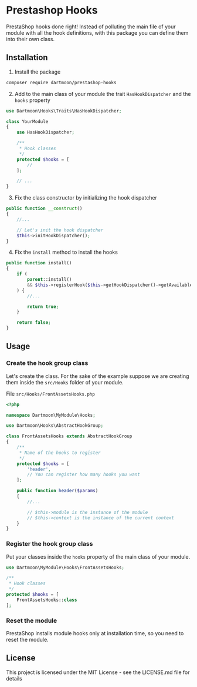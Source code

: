 # Prestashop Hooks
PrestaShop hooks done right! Instead of polluting the main file of your module with all the hook definitions, with this package you can define them into their own class.

## Installation

1. Install the package
```bash
composer require dartmoon/prestashop-hooks
```

2. Add to the main class of your module the trait `HasHookDispatcher` and the `hooks` property

```php
use Dartmoon\Hooks\Traits\HasHookDispatcher;

class YourModule
{
    use HasHookDispatcher;

    /**
     * Hook classes
     */
    protected $hooks = [
        //
    ];

    // ...
}
```

3. Fix the class constructor by initializing the hook dispatcher

```php
public function __construct()
{
    //...

    // Let's init the hook dispatcher
    $this->initHookDispatcher();
}
```

4. Fix the `install` method to install the hooks

```php
public function install()
{
    if (
        parent::install()
        && $this->registerHook($this->getHookDispatcher()->getAvailableHooks())
    ) {
        //...

        return true;
    }

    return false;
}
```

## Usage

### Create the hook group class
Let's create the class. For the sake of the example suppose we are creating them inside the `src/Hooks` folder of your module.

File `src/Hooks/FrontAssetsHooks.php`

```php
<?php

namespace Dartmoon\MyModule\Hooks;

use Dartmoon\Hooks\AbstractHookGroup;

class FrontAssetsHooks extends AbstractHookGroup
{
    /**
     * Name of the hooks to register
     */
    protected $hooks = [
        'header',
        // You can register how many hooks you want
    ];

    public function header($params)
    {
        //...

        // $this->module is the instance of the module
        // $this->context is the instance of the current context
    }
}
```

### Register the hook group class
Put your classes inside the `hooks` property of the main class of your module.

```php
use Dartmoon\MyModule\Hooks\FrontAssetsHooks;

/**
 * Hook classes
 */
protected $hooks = [
    FrontAssetsHooks::class
];
```

### Reset the module
PrestaShop installs module hooks only at installation time, so you need to reset the module.

## License

This project is licensed under the MIT License - see the LICENSE.md file for details